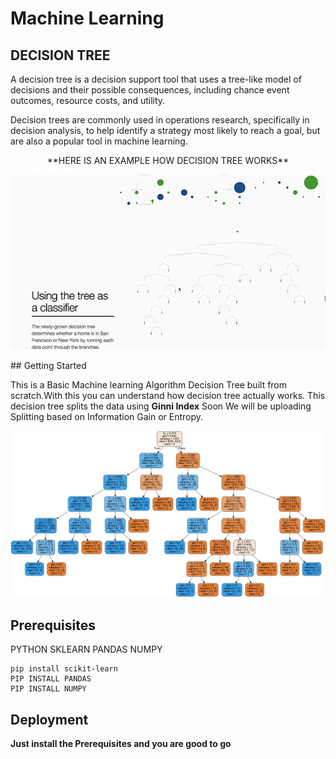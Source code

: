 # Machine Learning
## DECISION TREE

A decision tree is a decision support tool that uses a tree-like model of decisions and their possible consequences, including chance event outcomes, resource costs, and utility.

Decision trees are commonly used in operations research, specifically in decision analysis, to help identify a strategy most likely to reach a goal, but are also a popular tool in machine learning.

<p align="center">
    **HERE IS AN EXAMPLE HOW DECISION TREE WORKS**
</p>

<p align="center">
  <img src="Example/Decision Tree Working.gif">
</p>
## Getting Started

This is a Basic Machine learning Algorithm Decision Tree  built from scratch.With this you can understand how decision tree actually works. This decision tree splits the data using **Ginni Index** Soon We will be uploading Splitting based on Information Gain or Entropy.

<p align="center">
  <img src="Example/Decision%20Tree.png">
</p>

## Prerequisites

PYTHON
SKLEARN
PANDAS
NUMPY

```
pip install scikit-learn
PIP INSTALL PANDAS
PIP INSTALL NUMPY
```

## Deployment

**Just install the Prerequisites and you are good to go**
